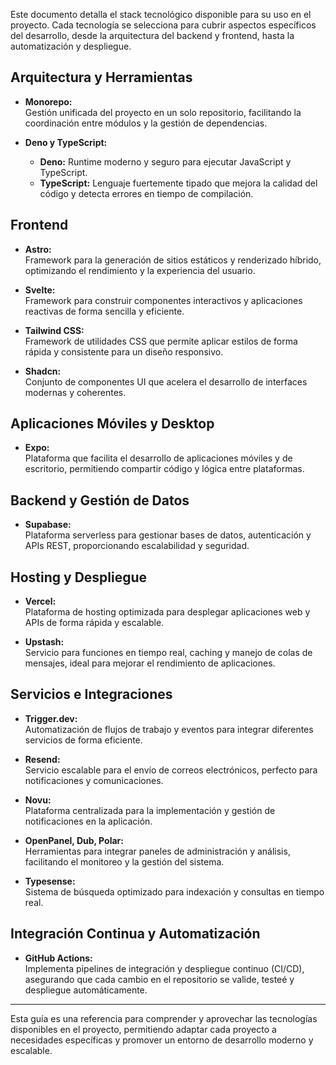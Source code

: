 Este documento detalla el stack tecnológico disponible para su uso en el proyecto. Cada tecnología se selecciona para cubrir aspectos específicos del desarrollo, desde la arquitectura del backend y frontend, hasta la automatización y despliegue.

## Arquitectura y Herramientas

- **Monorepo:**  
  Gestión unificada del proyecto en un solo repositorio, facilitando la coordinación entre módulos y la gestión de dependencias.

- **Deno y TypeScript:**  
  - **Deno:** Runtime moderno y seguro para ejecutar JavaScript y TypeScript.  
  - **TypeScript:** Lenguaje fuertemente tipado que mejora la calidad del código y detecta errores en tiempo de compilación.

## Frontend

- **Astro:**  
  Framework para la generación de sitios estáticos y renderizado híbrido, optimizando el rendimiento y la experiencia del usuario.

- **Svelte:**  
  Framework para construir componentes interactivos y aplicaciones reactivas de forma sencilla y eficiente.

- **Tailwind CSS:**  
  Framework de utilidades CSS que permite aplicar estilos de forma rápida y consistente para un diseño responsivo.

- **Shadcn:**  
  Conjunto de componentes UI que acelera el desarrollo de interfaces modernas y coherentes.

## Aplicaciones Móviles y Desktop

- **Expo:**  
  Plataforma que facilita el desarrollo de aplicaciones móviles y de escritorio, permitiendo compartir código y lógica entre plataformas.

## Backend y Gestión de Datos

- **Supabase:**  
  Plataforma serverless para gestionar bases de datos, autenticación y APIs REST, proporcionando escalabilidad y seguridad.

## Hosting y Despliegue

- **Vercel:**  
  Plataforma de hosting optimizada para desplegar aplicaciones web y APIs de forma rápida y escalable.

- **Upstash:**  
  Servicio para funciones en tiempo real, caching y manejo de colas de mensajes, ideal para mejorar el rendimiento de aplicaciones.

## Servicios e Integraciones

- **Trigger.dev:**  
  Automatización de flujos de trabajo y eventos para integrar diferentes servicios de forma eficiente.

- **Resend:**  
  Servicio escalable para el envío de correos electrónicos, perfecto para notificaciones y comunicaciones.

- **Novu:**  
  Plataforma centralizada para la implementación y gestión de notificaciones en la aplicación.

- **OpenPanel, Dub, Polar:**  
  Herramientas para integrar paneles de administración y análisis, facilitando el monitoreo y la gestión del sistema.

- **Typesense:**  
  Sistema de búsqueda optimizado para indexación y consultas en tiempo real.

## Integración Continua y Automatización

- **GitHub Actions:**  
  Implementa pipelines de integración y despliegue continuo (CI/CD), asegurando que cada cambio en el repositorio se valide, testeé y despliegue automáticamente.

---

Esta guía es una referencia para comprender y aprovechar las tecnologías disponibles en el proyecto, permitiendo adaptar cada proyecto a necesidades específicas y promover un entorno de desarrollo moderno y escalable.